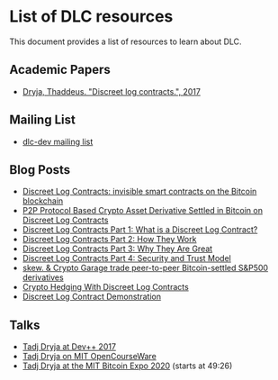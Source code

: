 # List of DLC resources

This document provides a list of resources to learn about DLC.

## Academic Papers

* [Dryja, Thaddeus. "Discreet log contracts.", 2017](https://adiabat.github.io/dlc.pdf)

## Mailing List

* [dlc-dev mailing list](https://mailmanlists.org/mailman/listinfo/dlc-dev)

## Blog Posts

* [Discreet Log Contracts: invisible smart contracts on the Bitcoin blockchain](https://medium.com/@gertjaap/discreet-log-contracts-invisible-smart-contracts-on-the-bitcoin-blockchain-cc8afbdbf0db)
* [P2P Protocol Based Crypto Asset Derivative Settled in Bitcoin on Discreet Log Contracts](https://medium.com/crypto-garage/p2p-protocol-based-crypto-asset-derivative-settled-in-bitcoin-on-discreet-log-contracts-13c823448ae8)
* [Discreet Log Contracts Part 1: What is a Discreet Log Contract?](https://suredbits.com/discreet-log-contracts-part-1-what-is-a-discreet-log-contract/)
* [Discreet Log Contracts Part 2: How They Work](https://suredbits.com/discreet-log-contracts-part-2-how-they-work/)
* [Discreet Log Contracts Part 3: Why They Are Great](https://suredbits.com/discreet-log-contracts-part-3-why-they-are-great/)
* [Discreet Log Contracts Part 4: Security and Trust Model](https://suredbits.com/discreet-log-contracts-part-4-security-and-trust-model/)
* [skew. & Crypto Garage trade peer-to-peer Bitcoin-settled S&P500 derivatives](https://medium.com/crypto-garage/skew-crypto-garage-trade-peer-to-peer-bitcoin-settled-s-p500-derivatives-f9958db011dd)
* [Crypto Hedging With Discreet Log Contracts](https://suredbits.com/crypto-hedging-with-discreet-log-contracts/)
* [Discreet Log Contract Demonstration](https://suredbits.com/discreet-log-contract-demonstration/)

## Talks

* [Tadj Dryja at Dev++ 2017](https://www.youtube.com/watch?v=FU-rA5dkTHI)
* [Tadj Dryja on MIT OpenCourseWare](https://www.youtube.com/watch?v=P6AX8KdXAts)
* [Tadj Dryja at the MIT Bitcoin Expo 2020](https://livestream.com/accounts/2261474/events/9019383/videos/202643580) (starts at 49:26)

